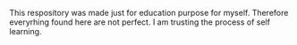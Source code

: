 This respository was made just for education purpose for myself. Therefore everyrhing found here are not perfect. I am trusting the process of self learning. 
